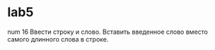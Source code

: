 # lab5
num 16
Ввести строку и слово. Вставить введенное слово вместо самого длинного слова в строке.
